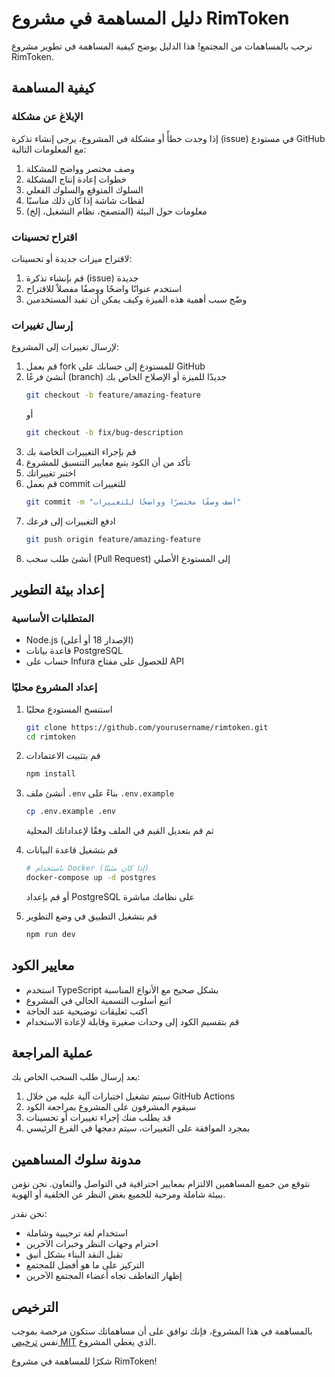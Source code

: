 # دليل المساهمة في مشروع RimToken

نرحب بالمساهمات من المجتمع! هذا الدليل يوضح كيفية المساهمة في تطوير مشروع RimToken.

## كيفية المساهمة

### الإبلاغ عن مشكلة

إذا وجدت خطأً أو مشكلة في المشروع، يرجى إنشاء تذكرة (issue) في مستودع GitHub مع المعلومات التالية:

1. وصف مختصر وواضح للمشكلة
2. خطوات إعادة إنتاج المشكلة
3. السلوك المتوقع والسلوك الفعلي
4. لقطات شاشة إذا كان ذلك مناسبًا
5. معلومات حول البيئة (المتصفح، نظام التشغيل، إلخ)

### اقتراح تحسينات

لاقتراح ميزات جديدة أو تحسينات:

1. قم بإنشاء تذكرة (issue) جديدة
2. استخدم عنوانًا واضحًا ووصفًا مفصلاً للاقتراح
3. وضّح سبب أهمية هذه الميزة وكيف يمكن أن تفيد المستخدمين

### إرسال تغييرات

لإرسال تغييرات إلى المشروع:

1. قم بعمل fork للمستودع إلى حسابك على GitHub
2. أنشئ فرعًا (branch) جديدًا للميزة أو الإصلاح الخاص بك
   ```bash
   git checkout -b feature/amazing-feature
   ```
   أو
   ```bash
   git checkout -b fix/bug-description
   ```
3. قم بإجراء التغييرات الخاصة بك
4. تأكد من أن الكود يتبع معايير التنسيق للمشروع
5. اختبر تغييراتك
6. قم بعمل commit للتغييرات
   ```bash
   git commit -m "أضف وصفًا مختصرًا وواضحًا للتغييرات"
   ```
7. ادفع التغييرات إلى فرعك
   ```bash
   git push origin feature/amazing-feature
   ```
8. أنشئ طلب سحب (Pull Request) إلى المستودع الأصلي

## إعداد بيئة التطوير

### المتطلبات الأساسية

- Node.js (الإصدار 18 أو أعلى)
- قاعدة بيانات PostgreSQL
- حساب على Infura للحصول على مفتاح API

### إعداد المشروع محليًا

1. استنسخ المستودع محليًا
   ```bash
   git clone https://github.com/yourusername/rimtoken.git
   cd rimtoken
   ```

2. قم بتثبيت الاعتمادات
   ```bash
   npm install
   ```

3. أنشئ ملف `.env` بناءً على `.env.example`
   ```bash
   cp .env.example .env
   ```
   ثم قم بتعديل القيم في الملف وفقًا لإعداداتك المحلية

4. قم بتشغيل قاعدة البيانات
   ```bash
   # باستخدام Docker (إذا كان مثبتًا)
   docker-compose up -d postgres
   ```
   أو قم بإعداد PostgreSQL على نظامك مباشرة

5. قم بتشغيل التطبيق في وضع التطوير
   ```bash
   npm run dev
   ```

## معايير الكود

- استخدم TypeScript بشكل صحيح مع الأنواع المناسبة
- اتبع أسلوب التسمية الحالي في المشروع
- اكتب تعليقات توضيحية عند الحاجة
- قم بتقسيم الكود إلى وحدات صغيرة وقابلة لإعادة الاستخدام

## عملية المراجعة

بعد إرسال طلب السحب الخاص بك:

1. سيتم تشغيل اختبارات آلية عليه من خلال GitHub Actions
2. سيقوم المشرفون على المشروع بمراجعة الكود
3. قد يطلب منك إجراء تغييرات أو تحسينات
4. بمجرد الموافقة على التغييرات، سيتم دمجها في الفرع الرئيسي

## مدونة سلوك المساهمين

نتوقع من جميع المساهمين الالتزام بمعايير احترافية في التواصل والتعاون. نحن نؤمن ببيئة شاملة ومرحبة للجميع بغض النظر عن الخلفية أو الهوية.

نحن نقدر:
- استخدام لغة ترحيبية وشاملة
- احترام وجهات النظر وخبرات الآخرين
- تقبل النقد البناء بشكل أنيق
- التركيز على ما هو أفضل للمجتمع
- إظهار التعاطف تجاه أعضاء المجتمع الآخرين

## الترخيص

بالمساهمة في هذا المشروع، فإنك توافق على أن مساهماتك ستكون مرخصة بموجب نفس [ترخيص MIT](LICENSE) الذي يغطي المشروع.

شكرًا للمساهمة في مشروع RimToken!